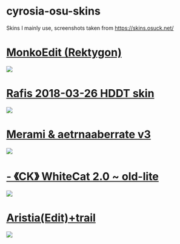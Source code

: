 # cyrosia-osu-skins
Skins I mainly use,
screenshots taken from 
https://skins.osuck.net/


# [MonkoEdit (Rektygon)](https://www.mediafire.com/file/xthnviquoptb313/MonkoEdit.osk/file)
![](https://skins.osuck.net/uploads/posts/2021-03/1615248704_screenshot9666.jpg)

# [Rafis 2018-03-26 HDDT skin](https://www.mediafire.com/file/5r7s1o48l8y75j9/Rafis_2018-03-26_HDDT.osk/file)
![](https://skins.osuck.net/uploads/posts/2018-09/1537866905_ferbeuw.jpg)

# [Merami & aetrnaaberrate v3](https://www.mediafire.com/file/bwcpo5wsa84uc5y/Merami_%2526_aetrnaaberrate_v3.osk/file)
![](https://skins.osuck.net/uploads/posts/2020-03/1584189023_screenshot8185.jpg)

# [-         《CK》 WhiteCat 2.0 ~ old-lite](https://www.mediafire.com/file/8x9atruhepblpdh/-_%25E3%2580%258ACK%25E3%2580%258B_WhiteCat_2.0_%257E_old-lite.osk/file)
![](https://skins.osuck.net/uploads/posts/2021-04/1617905157_screenshot10008.jpg)

# [Aristia(Edit)+trail](https://www.mediafire.com/file/fp1dq65q2k4ikig/Aristia%2528Edit%2529%252Btrail.osk/file)
![](https://skins.osuck.net/uploads/posts/2019-07/1561975230_screenshot5519.jpg)

